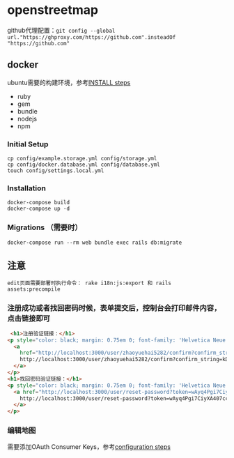 # openstreetmap

github代理配置：`git config --global url."https://ghproxy.com/https://github.com".insteadOf "https://github.com"`

## docker

ubuntu需要的构建环境，参考[INSTALL steps](INSTALL.md)

- ruby
- gem
- bundle
- nodejs
- npm

### Initial Setup

    cp config/example.storage.yml config/storage.yml
    cp config/docker.database.yml config/database.yml
    touch config/settings.local.yml

### Installation

    docker-compose build
    docker-compose up -d

### Migrations （需要时）

    docker-compose run --rm web bundle exec rails db:migrate

## 注意

    edit页面需要部署时执行命令： rake i18n:js:export 和 rails assets:precompile

### 注册成功或者找回密码时候，表单提交后，控制台会打印邮件内容，点击链接即可

```html
 <h1>注册验证链接：</h1>
<p style="color: black; margin: 0.75em 0; font-family: 'Helvetica Neue', Arial, sans-serif">
  <a
    href="http://localhost:3000/user/zhaoyuehai5282/confirm?confirm_string=kDyMhbLOKvm3jzUQeYD19Z6ePz9PYH">
    http://localhost:3000/user/zhaoyuehai5282/confirm?confirm_string=kDyMhbLOKvm3jzUQeYD19Z6ePz9PYH
  </a>
</p>
<h1>找回密码验证链接：</h1>
<p style="color: black; margin: 0.75em 0; font-family: 'Helvetica Neue', Arial, sans-serif">
  <a href="http://localhost:3000/user/reset-password?token=wAyq4Pgi7CiyXA407cc5JkJlCRugof">
    http://localhost:3000/user/reset-password?token=wAyq4Pgi7CiyXA407cc5JkJlCRugof
  </a>
</p>
```

### 编辑地图

需要添加OAuth Consumer Keys，参考[configuration steps](CONFIGURE.md)


